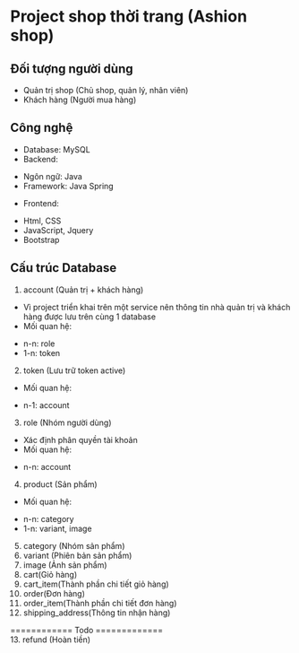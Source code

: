 # Project shop thời trang (Ashion shop)

## Đối tượng người dùng
- Quản trị shop (Chủ shop, quản lý, nhân viên)
- Khách hàng (Người mua hàng)

## Công nghệ
- Database: MySQL
- Backend:
+ Ngôn ngữ: Java
+ Framework: Java Spring
- Frontend:
+ Html, CSS
+ JavaScript, Jquery
+ Bootstrap 

## Cấu trúc Database

1. account (Quản trị + khách hàng)
- Vì project triển khai trên một service nên thông tin nhà quản trị và khách hàng được lưu trên cùng 1 database
- Mối quan hệ:
+ n-n: role
+ 1-n: token

2. token (Lưu trữ token active)
- Mối quan hệ:
+ n-1: account

3. role (Nhóm người dùng)
- Xác định phân quyền tài khoản
- Mối quan hệ:
+ n-n: account

4. product (Sản phẩm)
- Mối quan hệ:
+ n-n: category
+ 1-n: variant, image

5. category (Nhóm sản phẩm)
7. variant (Phiên bản sản phẩm)
8. image (Ảnh sản phẩm)
9. cart(Giỏ hàng)
10. cart_item(Thành phần chi tiết giỏ hàng)
11. order(Đơn hàng)
12. order_item(Thành phần chi tiết đơn hàng)
13. shipping_address(Thông tin nhận hàng)

============ Todo =============
<br>
13. refund (Hoàn tiền)
